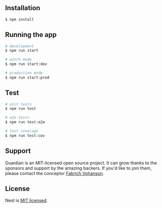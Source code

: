 ## Installation

```bash
$ npm install
```

## Running the app

```bash
# development
$ npm run start

# watch mode
$ npm run start:dev

# production mode
$ npm run start:prod
```

## Test

```bash
# unit tests
$ npm run test

# e2e tests
$ npm run test:e2e

# test coverage
$ npm run test:cov
```

## Support

Guardian is an MIT-licensed open source project. It can grow thanks to the sponsors and support by the amazing backers. If you'd like to join them, please contact the conceptor [Fabrich Vohanson](hei.fabrich.2@gmail.com).

## License

Nest is [MIT licensed](LICENSE).

